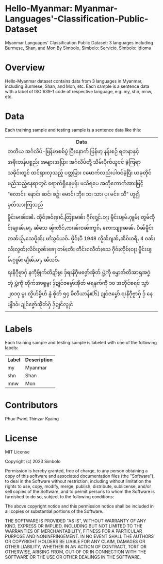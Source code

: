 
# Hello-Myanmar: Myanmar-Languages'-Classification-Public-Dataset
Myanmar Languages' Classification Public Dataset: 3 languages including Burmese, Shan, and Mon
By Simbolo, Simbolo: Servicio, Simbolo: Idioma

# <b> Overview </b>
Hello-Myanmar dataset contains data from 3 languages in Myanmar, including Burmese, Shan, and Mon, etc. Each sample is a sentence data with a label of ISO 639-1 code of respective language, e.g. my, shn, mnw, etc.

# <b> Data </b>
Each training sample and testing sample is a sentence data like this:
<table>
    <tr>
        <th> Data </th>
    </tr>
    <tr>
        <td>
            တတိယ အင်္ဂလိပ်-မြန်မာစစ်ပွဲ ပြီးနောက် မြန်မာ့ နန်းစဉ် ရတနာနှင့် အဖိုးတန်ပစ္စည်း အများအပြား အင်္ဂလိပ်တို့ သိမ်းပိုက်ယူငင် ခဲ့ကြရာ သမိုင်းတွင် ထင်ရှားလှသည့် ပတ္တမြား ငမောက်‎လည်းပါဝင်ခဲ့ပြီး ယခုတိုင် မည်သည့်နေရာတွင် ရောက်ရှိနေမှန်း မသိရပေ အတိုကောက်အားဖြင့် "လောင်း၊ နောင်၊ ဆင်၊ စဉ့်၊ မောင်၊ ဘိုး၊ ဘ၊ သာ၊ ပု၊ မင်း၊ သီ" ဟူ၍ မှတ်သားကြသည်
        </td>
    </tr>
    <tr>
        <td>
            မိူင်းမၢၼ်ႊၼႆႉ ၸိုဝ်ႈၶဝ်ႈၶႂၢင်ႇတြႃးမၼ်း ႁိၵ်ႈႁွင်ႉဝႃႈ မိူင်းၽွမ်ႉႁူမ်ႈ ၸွမ်ၸိုင်ႈမျၢၼ်ႇမႃႇ ၼႆသေ ၼႂ်းၸဵင်ႇၸၢၼ်းဝၼ်းဢွၵ်ႇ ဢေးသျႃးၼၼ်ႉ ပဵၼ်မိူင်း ဢၼ်ယႂ်ႇသေပိူၼ်ႈ မၢႆသွင်ယဝ်ႉ မိူဝ်ႈပီ 1948 လိူၼ်ၵျၼ်ႇၼိဝ်းဝရီႇ 4 ဝၼ်း လႆႈလွတ်ႈလႅဝ်းၵွၼ်းၶေႃ တမ်ႈတီႈ ဢဵင်းၵလဵတ်ႈသေ ႁိၵ်ႈၸိုဝ်ႈဝႃႈ မိူင်းၽွမ်ႉႁူမ်ႈ မျႅၼ်ႇမႃႇ ၼႆယဝ်ႉ 
        </td>
    </tr>
    <tr>
        <td>ရးနိဂီုဗၟာဂှ် နကဵုဗွိုက်တိဍာ်မ္ဂး ဒှ်ရးနိဂီုမဇၞော်အိုတ် ပ္ဍဲကဵု ၝောအ်တိအာရှအဂၞဲတုဲ ပ္ဍဲကဵု တိုက်အာရှမ္ဂး ဒှ်ဍုင်ဇမၞော်အိုတ် မရနုက်ကဵု ၁၀ အတိုင်စရင် သၞာံ ၂၀၁၇ မ္ဂး လၟိဟ်မၞိဟ် နွံ ၜိုတ် ၅၄ မဳလဳယာန်။[၆] ဍုင်ဇမၞော် ရးနိဂီုဗၟာဂှ် ဒှ် နေပျဳဒဝ်၊ ဍုင်ဇၞော်အိုတ်ဂှ် ဒှ်ဍုင်လ္ဂုင်
        </td>
    </tr>
</table>

# <b> Labels </b>
Each training sample and testing sample is labeled with one of the following labels:
<table>
    <tr>
        <th> Label </th>
        <th> Description </th>
    </tr>
    <tr>
        <td> my </td>
        <td> Myanmar </td>
    </tr>
    <tr>
        <td> shn </td>
        <td> Shan </td>
    </tr>
    <tr>
        <td> mnw </td>
        <td> Mon </td>
    </tr>
</table>

# <b> Contributors </b>
Phuu Pwint Thinzar Kyaing

# <b> License </b>
MIT License

Copyright (c) 2023 Simbolo

Permission is hereby granted, free of charge, to any person obtaining a copy
of this software and associated documentation files (the "Software"), to deal
in the Software without restriction, including without limitation the rights
to use, copy, modify, merge, publish, distribute, sublicense, and/or sell
copies of the Software, and to permit persons to whom the Software is
furnished to do so, subject to the following conditions:

The above copyright notice and this permission notice shall be included in all
copies or substantial portions of the Software.

THE SOFTWARE IS PROVIDED "AS IS", WITHOUT WARRANTY OF ANY KIND, EXPRESS OR
IMPLIED, INCLUDING BUT NOT LIMITED TO THE WARRANTIES OF MERCHANTABILITY,
FITNESS FOR A PARTICULAR PURPOSE AND NONINFRINGEMENT. IN NO EVENT SHALL THE
AUTHORS OR COPYRIGHT HOLDERS BE LIABLE FOR ANY CLAIM, DAMAGES OR OTHER
LIABILITY, WHETHER IN AN ACTION OF CONTRACT, TORT OR OTHERWISE, ARISING FROM,
OUT OF OR IN CONNECTION WITH THE SOFTWARE OR THE USE OR OTHER DEALINGS IN THE
SOFTWARE.
